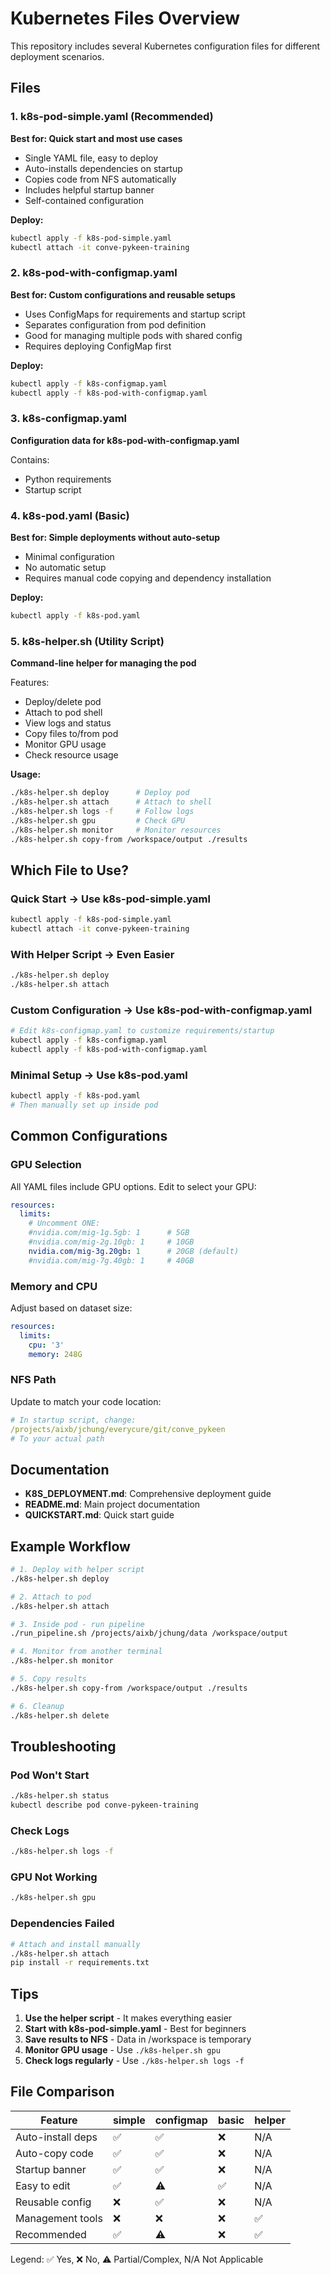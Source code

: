 # Kubernetes Files Overview

This repository includes several Kubernetes configuration files for different deployment scenarios.

## Files

### 1. k8s-pod-simple.yaml (Recommended)
**Best for: Quick start and most use cases**

- Single YAML file, easy to deploy
- Auto-installs dependencies on startup
- Copies code from NFS automatically
- Includes helpful startup banner
- Self-contained configuration

**Deploy:**
```bash
kubectl apply -f k8s-pod-simple.yaml
kubectl attach -it conve-pykeen-training
```

### 2. k8s-pod-with-configmap.yaml
**Best for: Custom configurations and reusable setups**

- Uses ConfigMaps for requirements and startup script
- Separates configuration from pod definition
- Good for managing multiple pods with shared config
- Requires deploying ConfigMap first

**Deploy:**
```bash
kubectl apply -f k8s-configmap.yaml
kubectl apply -f k8s-pod-with-configmap.yaml
```

### 3. k8s-configmap.yaml
**Configuration data for k8s-pod-with-configmap.yaml**

Contains:
- Python requirements
- Startup script

### 4. k8s-pod.yaml (Basic)
**Best for: Simple deployments without auto-setup**

- Minimal configuration
- No automatic setup
- Requires manual code copying and dependency installation

**Deploy:**
```bash
kubectl apply -f k8s-pod.yaml
```

### 5. k8s-helper.sh (Utility Script)
**Command-line helper for managing the pod**

Features:
- Deploy/delete pod
- Attach to pod shell
- View logs and status
- Copy files to/from pod
- Monitor GPU usage
- Check resource usage

**Usage:**
```bash
./k8s-helper.sh deploy      # Deploy pod
./k8s-helper.sh attach      # Attach to shell
./k8s-helper.sh logs -f     # Follow logs
./k8s-helper.sh gpu         # Check GPU
./k8s-helper.sh monitor     # Monitor resources
./k8s-helper.sh copy-from /workspace/output ./results
```

## Which File to Use?

### Quick Start → Use k8s-pod-simple.yaml
```bash
kubectl apply -f k8s-pod-simple.yaml
kubectl attach -it conve-pykeen-training
```

### With Helper Script → Even Easier
```bash
./k8s-helper.sh deploy
./k8s-helper.sh attach
```

### Custom Configuration → Use k8s-pod-with-configmap.yaml
```bash
# Edit k8s-configmap.yaml to customize requirements/startup
kubectl apply -f k8s-configmap.yaml
kubectl apply -f k8s-pod-with-configmap.yaml
```

### Minimal Setup → Use k8s-pod.yaml
```bash
kubectl apply -f k8s-pod.yaml
# Then manually set up inside pod
```

## Common Configurations

### GPU Selection

All YAML files include GPU options. Edit to select your GPU:

```yaml
resources:
  limits:
    # Uncomment ONE:
    #nvidia.com/mig-1g.5gb: 1      # 5GB
    #nvidia.com/mig-2g.10gb: 1     # 10GB
    nvidia.com/mig-3g.20gb: 1      # 20GB (default)
    #nvidia.com/mig-7g.40gb: 1     # 40GB
```

### Memory and CPU

Adjust based on dataset size:

```yaml
resources:
  limits:
    cpu: '3'
    memory: 248G
```

### NFS Path

Update to match your code location:

```yaml
# In startup script, change:
/projects/aixb/jchung/everycure/git/conve_pykeen
# To your actual path
```

## Documentation

- **K8S_DEPLOYMENT.md**: Comprehensive deployment guide
- **README.md**: Main project documentation
- **QUICKSTART.md**: Quick start guide

## Example Workflow

```bash
# 1. Deploy with helper script
./k8s-helper.sh deploy

# 2. Attach to pod
./k8s-helper.sh attach

# 3. Inside pod - run pipeline
./run_pipeline.sh /projects/aixb/jchung/data /workspace/output

# 4. Monitor from another terminal
./k8s-helper.sh monitor

# 5. Copy results
./k8s-helper.sh copy-from /workspace/output ./results

# 6. Cleanup
./k8s-helper.sh delete
```

## Troubleshooting

### Pod Won't Start
```bash
./k8s-helper.sh status
kubectl describe pod conve-pykeen-training
```

### Check Logs
```bash
./k8s-helper.sh logs -f
```

### GPU Not Working
```bash
./k8s-helper.sh gpu
```

### Dependencies Failed
```bash
# Attach and install manually
./k8s-helper.sh attach
pip install -r requirements.txt
```

## Tips

1. **Use the helper script** - It makes everything easier
2. **Start with k8s-pod-simple.yaml** - Best for beginners
3. **Save results to NFS** - Data in /workspace is temporary
4. **Monitor GPU usage** - Use `./k8s-helper.sh gpu`
5. **Check logs regularly** - Use `./k8s-helper.sh logs -f`

## File Comparison

| Feature | simple | configmap | basic | helper |
|---------|--------|-----------|-------|--------|
| Auto-install deps | ✅ | ✅ | ❌ | N/A |
| Auto-copy code | ✅ | ✅ | ❌ | N/A |
| Startup banner | ✅ | ✅ | ❌ | N/A |
| Easy to edit | ✅ | ⚠️ | ✅ | N/A |
| Reusable config | ❌ | ✅ | ❌ | N/A |
| Management tools | ❌ | ❌ | ❌ | ✅ |
| Recommended | ✅ | ⚠️ | ❌ | ✅ |

Legend: ✅ Yes, ❌ No, ⚠️ Partial/Complex, N/A Not Applicable

